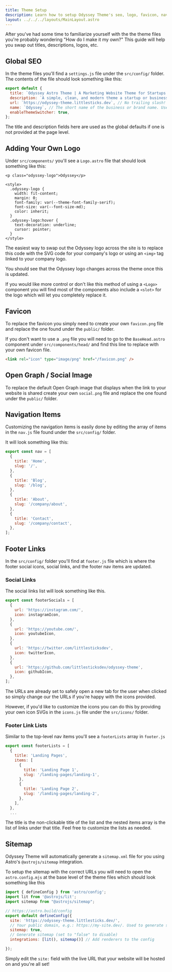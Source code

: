 ```yaml
---
title: Theme Setup
description: Learn how to setup Odyssey Theme's seo, logo, favicon, nav items, etc.
layout: ../../../layouts/MainLayout.astro
---
```


After you've had some time to familiarize yourself with the the theme files you're probably wondering "How do I make it my own?" This guide will help you swap out titles, descriptions, logos, etc.


## Global SEO

In the theme files you'll find a `settings.js` file under the `src/config/` folder. The contents of the file should look something like this:

```js
export default {
  title: `Odyssey Astro Theme | A Marketing Website Theme for Startups and Businesses`,
  description: `A simple, clean, and modern theme a startup or businesses' marketing website.`,
  url: `https://odyssey-theme.littlesticks.dev`, // No trailing slash!
  name: `Odyssey`, // The short name of the business or brand name. Used for things like the copyright in the footer.
  enableThemeSwitcher: true,
};  
```

The title and description fields here are used as the global defaults if one is not provided at the page level.

## Adding Your Own Logo

Under `src/components/` you'll see a `Logo.astro` file that should look something like this:

```astro
<p class="odyssey-logo">Odyssey</p>

<style>
  .odyssey-logo {
    width: fit-content;
    margin: 0;
    font-family: var(--theme-font-family-serif);
    font-size: var(--font-size-md);
    color: inherit;
  }
  .odyssey-logo:hover {
    text-decoration: underline;
    cursor: pointer;
  }
</style>
```

The easiest way to swap out the Odyssey logo across the site is to replace this code with the SVG code for your company's logo or using an `<img>` tag linked to your company logo.

You should see that the Odyssey logo changes across the theme once this is updated.

If you would like more control or don't like this method of using a `<Logo>` component you will find most of the components also include a `<slot>` for the logo which will let you completely replace it.

## Favicon

To replace the favicon you simply need to create your own `favicon.png` file and replace the one found under the `public/` folder.

If you don't want to use a `.png` file you will need to go to the `BaseHead.astro` component under `src/components/head/` and find this line to replace with your own favicon file.

```html
<link rel="icon" type="image/png" href="/favicon.png" />
```

## Open Graph / Social Image

To replace the default Open Graph image that displays when the link to your website is shared create your own `social.png` file and replace the one found under the `public/` folder.

## Navigation Items

Customizing the navigation items is easily done by editing the array of items in the `nav.js` file found under the `src/config/` folder.

It will look something like this:

```js
export const nav = [
  {
    title: 'Home',
    slug: '/',
  },
  {
    title: 'Blog',
    slug: '/blog',
  },
  {
    title: 'About',
    slug: '/company/about',
  },
  {
    title: 'Contact',
    slug: '/company/contact',
  },
];
```

## Footer Links

In the `src/config/` folder you'll find at `footer.js` file which is where the footer social icons, social links, and the footer nav items are updated.

### Social Links

The social links list will look something like this.

```js
export const footerSocials = [
  {
    url: 'https://instagram.com/',
    icon: instagramIcon,
  },
  {
    url: 'https://youtube.com/',
    icon: youtubeIcon,
  },
  {
    url: 'https://twitter.com/littlesticksdev',
    icon: twitterIcon,
  },
  {
    url: 'https://github.com/littlesticksdev/odyssey-theme',
    icon: githubIcon,
  },
];
```

The URLs are already set to safely open a new tab for the user when clicked so simply change our the URLs if you're happy with the icons provided.

However, if you'd like to customize the icons you can do this by providing your own icon SVGs in the `icons.js` file under the `src/icons/` folder.

### Footer Link Lists

Similar to the top-level nav items you'll see a `footerLists` array in `footer.js`

```js
export const footerLists = [
  {
    title: 'Landing Pages',
    items: [
      {
        title: 'Landing Page 1',
        slug: '/landing-pages/landing-1',
      },
      {
        title: 'Landing Page 2',
        slug: '/landing-pages/landing-2',
      },
    ],
  },
  ...
```

The title is the non-clickable title of the list and the nested items array is the list of links under that title. Feel free to customize the lists as needed.

## Sitemap

Odyssey Theme will automatically generate a `sitemap.xml` file for you using Astro's `@astrojs/sitemap` integration. 

To setup the sitemap with the correct URLs you will need to open the `astro.config.mjs` at the base level of the theme files which should look something like this

```js
import { defineConfig } from 'astro/config';
import lit from '@astrojs/lit';
import sitemap from "@astrojs/sitemap";

// https://astro.build/config
export default defineConfig({
  site: 'https://odyssey-theme.littlesticks.dev/',
  // Your public domain, e.g.: https://my-site.dev/. Used to generate sitemaps and canonical URLs.
  sitemap: true,
  // Generate sitemap (set to "false" to disable)
  integrations: [lit(), sitemap()] // Add renderers to the config

});
```

Simply edit the `site:` field with the live URL that your website will be hosted on and you're all set!